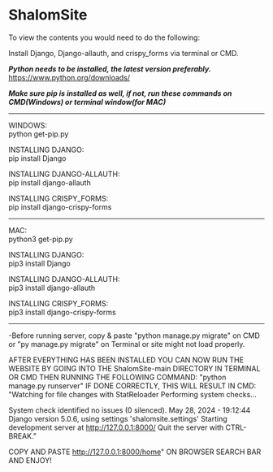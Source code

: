 # ShalomSite

To view the contents you would need to do the following:

Install Django, Django-allauth, and crispy_forms via terminal or CMD.

***Python needs to be installed, the latest version preferably.***
https://www.python.org/downloads/

*****Make sure pip is installed as well, if not, run these commands on CMD(Windows) or terminal window(for MAC)*****
________________________________________
WINDOWS:                                
python get-pip.py                       
                                        
                                        
INSTALLING DJANGO:                      
pip install Django                      
                                        
INSTALLING DJANGO-ALLAUTH:              
pip install django-allauth              
                                        
INSTALLING CRISPY_FORMS:                
pip install django-crispy-forms         

________________________________________

MAC:                                    
python3 get-pip.py                      
                                        
                                        
INSTALLING DJANGO:                      
pip3 install Django                     
                                        
INSTALLING DJANGO-ALLAUTH:              
pip3 install django-allauth             
                                        
INSTALLING CRISPY_FORMS:                
pip3 install django-crispy-forms        
________________________________________

-Before running server, copy & paste "python manage.py migrate" on CMD or "py manage.py migrate" on Terminal or site might not load properly.

AFTER EVERYTHING HAS BEEN INSTALLED YOU CAN NOW RUN THE WEBSITE BY GOING INTO THE ShalomSite-main DIRECTORY IN TERMINAL OR CMD THEN RUNNING THE FOLLOWING COMMAND: "python manage.py runserver"
IF DONE CORRECTLY, THIS WILL RESULT IN CMD: 
"Watching for file changes with StatReloader
Performing system checks...

System check identified no issues (0 silenced).
May 28, 2024 - 19:12:44
Django version 5.0.6, using settings 'shalomsite.settings'
Starting development server at http://127.0.0.1:8000/
Quit the server with CTRL-BREAK."

COPY AND PASTE http://127.0.0.1:8000/home" ON BROWSER SEARCH BAR AND ENJOY! 




